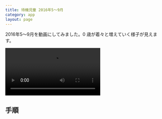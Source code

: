 ```yaml
---
title: 待機児童 2016年5～9月
category: app
layout: page
---
```


2016年5～9月を動画にしてみました。0 歳が着々と増えていく様子が見えます。

<video controls autoplay loop>
 <source src="{{ "/data/2016-10-05-preschool-waits-by-region.mp4" | prepend: site.baseurl }}" type="video/mp4">
 Your browser does not support the video tag.
</video>

## 手順

<script src="{{ "/assets/marked.min.js" | prepend: site.baseurl }}"></script>
<script src="{{ "/assets/ansi_up.min.js" | prepend: site.baseurl }}"></script>
<script src="{{ "/assets/prism.js" | prepend: site.baseurl }}"></script>
<script src="{{ "/assets/notebook.min.js" | prepend: site.baseurl }}"></script>
<script src="{{ "/assets/axios.min.js" | prepend: site.baseurl }}"></script>
<div id="nb"></div>
<script type="text/javascript">
axios.get("https://raw.githubusercontent.com/hkwi/kobe-barcelona/master/notes/2016-10-05-preschool.ipynb").then(function(resp){
document.getElementById("nb").appendChild(nb.parse(resp.data).render());
Prism.highlightAll();
})
</script>
